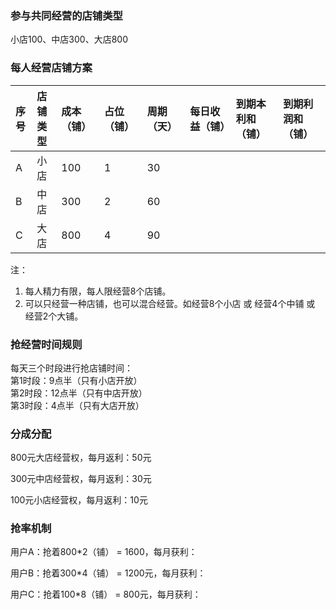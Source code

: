 ### 参与共同经营的店铺类型

小店100、中店300、大店800

### 每人经营店铺方案

| 序号 | 店铺类型 | 成本（铺） | 占位（铺） | 周期（天） | 每日收益（铺） | 到期本利和（铺） | 到期利润和（铺） |
| :--- | :--- | :--- | :--- | :--- | :--- | :--- | :--- |
| A | 小店 | 100 | 1 | 30 |  |  |  |
| B | 中店 | 300 | 2 | 60 |  |  |  |
| C | 大店 | 800 | 4 | 90 |  |  |  |

注：

1. 每人精力有限，每人限经营8个店铺。
2. 可以只经营一种店铺，也可以混合经营。如经营8个小店 或 经营4个中铺 或 经营2个大铺。

### 抢经营时间规则

每天三个时段进行抢店铺时间：  
第1时段：9点半（只有小店开放）  
第2时段：12点半（只有中店开放）  
第3时段：4点半（只有大店开放）

### 分成分配

800元大店经营权，每月返利：50元

300元中店经营权，每月返利：30元

100元小店经营权，每月返利：10元

### 抢率机制

用户A：抢着800\*2（铺） =  1600，每月获利：

用户B：抢着300\*4（铺） =  1200元，每月获利：

用户C：抢着100\*8（铺） =  800元，每月获利：


